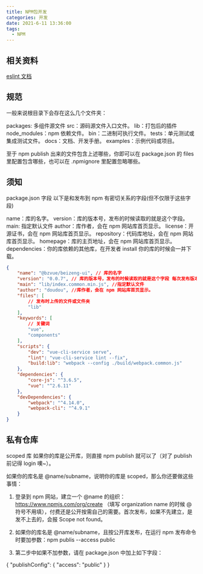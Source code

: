 ```yaml
---
title: NPM包开发
categories: 开发
date: 2021-6-11 13:36:00
tags:
  - NPM
---
```


## 相关资料

[eslint 文档](https://cn.eslint.org/docs/user-guide/configuring#extending-configuration-files)

## 规范

一般来说根目录下会存在这么几个文件夹：

packages: 多组件源文件
src：源码源文件入口文件。
lib：打包后的插件
node_modules：npm 依赖文件。
bin：二进制可执行文件。
tests：单元测试或集成测试文件。
docs：文档、开发手册。
examples：示例代码或项目。

至于 npm publish 出来的文件包含上述哪些，你即可以在 package.json 的 files 里配置包含哪些，也可以在 .npmignore 里配置忽略哪些。

## 须知

package.json 字段
以下是和发布到 npm 有密切关系的字段(但不仅限于这些字段)

name：库的名字。
version：库的版本号，发布的时候读取的就是这个字段。
main: 指定默认文件
author：库作者，会在 npm 网站库首页显示。
license：开源证书，会在 npm 网站库首页显示。
repository：代码库地址，会在 npm 网站库首页显示。
homepage：库的主页地址，会在 npm 网站库首页显示。
dependencies：你的库依赖的其他库，在开发者 install 你的库的时候会一并下载。

```json
{
	"name": "@bzvue/beizeng-ui", // 库的名字
	"version": "0.0.7", // 库的版本号，发布的时候读取的就是这个字段 每次发布版本号必须更新
	"main": "lib/index.common.min.js", //指定默认文件
	"author": "doudou", //库作者，会在 npm 网站库首页显示。
	"files": [
		// 发布时上传的文件或文件夹
		"lib"
	],
	"keywords": [
		// 关键词
		"vue",
		"components"
	],
	"scripts": {
		"dev": "vue-cli-service serve",
		"lint": "vue-cli-service lint --fix",
		"build:lib": "webpack --config ./build/webpack.common.js"
	},
	"dependencies": {
		"core-js": "^3.6.5",
		"vue": "^2.6.11"
	},
	"devDependencies": {
		"webpack": "^4.14.0",
		"webpack-cli": "^4.9.1"
	}
}
```

## 私有仓库

scoped 库
如果你的库是公开库，则直接 npm publish 就可以了（对了 publish 前记得 login 噢~）。

如果你的库名是 @name/subname，说明你的库是 scoped，那么你还要做这些事情：

1. 登录到 npm 网站，建立一个 @name 的组织：https://www.npmjs.com/org/create （填写 organization name 的时候 @ 符号不用填），付费还是公开按需自己的需要。首次发布，如果不先建立，是发不上去的，会报 Scope not found。

2. 如果你的库名是 @name/subname，且按公开库发布，在运行 npm 发布命令时要加参数：npm publis --access public

3. 第二步中如果不加参数，请在 package.json 中加上如下字段：

{
"publishConfig": {
"access": "public"
}
}
